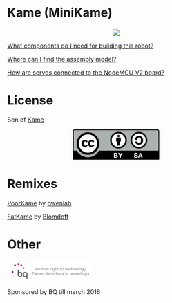# Kame (MiniKame)

<p align="center">
<img src="http://cdn.makeagif.com/media/12-22-2015/MQ8z1n.gif" width="400" align="center"> 
</p>

[What components do I need for building this robot?](https://github.com/bqlabs/miniKame/wiki/BOM)

[Where can I find the assembly model?](https://github.com/bqlabs/miniKame/blob/develop/parts/freecad/miniKame.fcstd)

[How are servos connected to the NodeMCU V2 board?](https://github.com/JavierIH/miniKame/wiki/Map-between-servos-and-board-pins)

# License

Son of [Kame](https://github.com/bqlabs/kame)

<p align="center">
<img src="doc/images/by-sa.png" width="200" align = "center">
</p>

# Remixes
[PoorKame](https://github.com/owenlab/PoorKame) by [owenlab](https://github.com/owenlab)

[FatKame](https://github.com/Blomdoft/fatKame) by [Blomdoft](https://github.com/Blomdoft)

# Other

<img src="doc/images/bq-logo-human-right-technology.png" width="200" align="center">

Sponsored by BQ till march 2016
